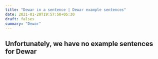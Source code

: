 ```yaml
---
title: "Dewar in a sentence | Dewar example sentences"
date: 2021-01-20T19:57:50+05:30
draft: falses
summary: "Dewar"
---
```

## Unfortunately, we have no example sentences for Dewar                 
